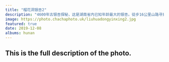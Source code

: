 ```yaml
---
title: "榴花洞银杏2"
description: "4600年古银杏探秘，这是湖南省内已知年龄最大的银杏。徒步16公里山路寻到此树，虽然叶子已经快落完了，但是依然很好看。"
image: https://photo.chachaphoto.uk/liuhuadongyinxing2.jpg
featured: true
date: 2019-12-08
albums: hunan
---
```


## This is the full description of the photo.
